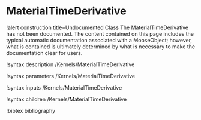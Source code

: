 <!-- MOOSE Documentation Stub: Remove this when content is added. -->

# MaterialTimeDerivative

!alert construction title=Undocumented Class
The MaterialTimeDerivative has not been documented. The content contained on this page includes the
typical automatic documentation associated with a MooseObject; however, what is contained is
ultimately determined by what is necessary to make the documentation clear for users.

!syntax description /Kernels/MaterialTimeDerivative

!syntax parameters /Kernels/MaterialTimeDerivative

!syntax inputs /Kernels/MaterialTimeDerivative

!syntax children /Kernels/MaterialTimeDerivative

!bibtex bibliography
